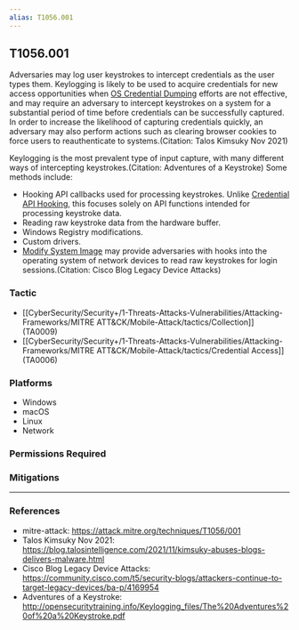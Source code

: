 ```yaml
---
alias: T1056.001
---
```


## T1056.001

Adversaries may log user keystrokes to intercept credentials as the user types them. Keylogging is likely to be used to acquire credentials for new access opportunities when [OS Credential Dumping](https://attack.mitre.org/techniques/T1003) efforts are not effective, and may require an adversary to intercept keystrokes on a system for a substantial period of time before credentials can be successfully captured. In order to increase the likelihood of capturing credentials quickly, an adversary may also perform actions such as clearing browser cookies to force users to reauthenticate to systems.(Citation: Talos Kimsuky Nov 2021)

Keylogging is the most prevalent type of input capture, with many different ways of intercepting keystrokes.(Citation: Adventures of a Keystroke) Some methods include:

* Hooking API callbacks used for processing keystrokes. Unlike [Credential API Hooking](https://attack.mitre.org/techniques/T1056/004), this focuses solely on API functions intended for processing keystroke data.
* Reading raw keystroke data from the hardware buffer.
* Windows Registry modifications.
* Custom drivers.
* [Modify System Image](https://attack.mitre.org/techniques/T1601) may provide adversaries with hooks into the operating system of network devices to read raw keystrokes for login sessions.(Citation: Cisco Blog Legacy Device Attacks) 


### Tactic
- [[CyberSecurity/Security+/1-Threats-Attacks-Vulnerabilities/Attacking-Frameworks/MITRE ATT&CK/Mobile-Attack/tactics/Collection]] (TA0009)
- [[CyberSecurity/Security+/1-Threats-Attacks-Vulnerabilities/Attacking-Frameworks/MITRE ATT&CK/Mobile-Attack/tactics/Credential Access]] (TA0006)

### Platforms
- Windows
- macOS
- Linux
- Network

### Permissions Required

### Mitigations


---
### References

- mitre-attack: https://attack.mitre.org/techniques/T1056/001
- Talos Kimsuky Nov 2021: https://blog.talosintelligence.com/2021/11/kimsuky-abuses-blogs-delivers-malware.html
- Cisco Blog Legacy Device Attacks: https://community.cisco.com/t5/security-blogs/attackers-continue-to-target-legacy-devices/ba-p/4169954
- Adventures of a Keystroke: http://opensecuritytraining.info/Keylogging_files/The%20Adventures%20of%20a%20Keystroke.pdf
